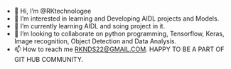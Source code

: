 - 👋 Hi, I’m @RKtechnologee
- 👀 I’m interested in learning and Developing AIDL projects and Models.
- 🌱 I’m currently learning AIDL and soing project in it.
- 💞️ I’m looking to collaborate on python programming, Tensorflow, Keras, Image recognition, Object Detection and Data Analysis.
- 📫 How to reach me RKNDS22@GMAIL.COM.
HAPPY TO BE A PART OF GIT HUB COMMUNITY.

<!---
RKtechnologee/RKtechnologee is a ✨ special ✨ repository because its `README.md` (this file) appears on your GitHub profile.
You can click the Preview link to take a look at your changes.
--->
